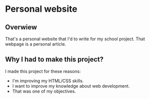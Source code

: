 # Personal website
## Overwiew
That's a personal website that I'd to write for my school project. That webpage is a personal article.
## Why I had to make this project?
I made this project for these reasons:
+ I'm improving my HTML/CSS skills.
+ I want to improve my knowledge about web development.
+ That was one of my objectives.
